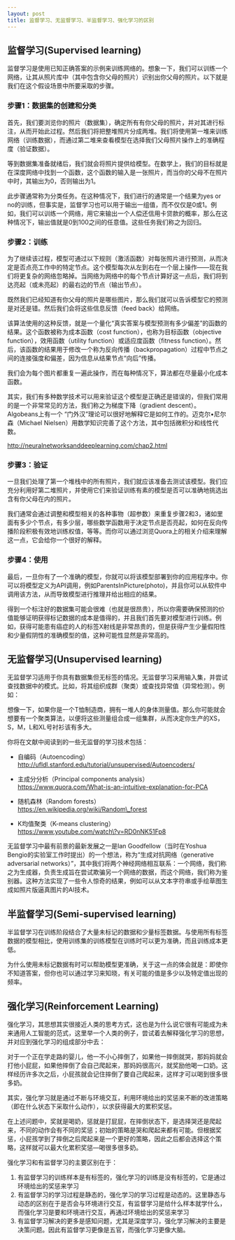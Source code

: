 ```yaml
---
layout: post
title: 监督学习、无监督学习、半监督学习、强化学习的区别
---
```


## 监督学习\(Supervised learning\)

监督学习是使用已知正确答案的示例来训练网络的。想象一下，我们可以训练一个网络，让其从照片库中（其中包含你父母的照片）识别出你父母的照片。以下就是我们在这个假设场景中所要采取的步骤。

### 步骤1：数据集的创建和分类

首先，我们要浏览你的照片（数据集），确定所有有你父母的照片，并对其进行标注，从而开始此过程。然后我们将把整堆照片分成两堆。我们将使用第一堆来训练网络（训练数据），而通过第二堆来查看模型在选择我们父母照片操作上的准确程度（验证数据）。

等到数据集准备就绪后，我们就会将照片提供给模型。在数学上，我们的目标就是在深度网络中找到一个函数，这个函数的输入是一张照片，而当你的父母不在照片中时，其输出为0，否则输出为1。

此步骤通常称为分类任务。在这种情况下，我们进行的通常是一个结果为yes or no的训练，但事实是，监督学习也可以用于输出一组值，而不仅仅是0或1。例如，我们可以训练一个网络，用它来输出一个人偿还信用卡贷款的概率，那么在这种情况下，输出值就是0到100之间的任意值。这些任务我们称之为回归。

<!--more-->

### 步骤2：训练

为了继续该过程，模型可通过以下规则（激活函数）对每张照片进行预测，从而决定是否点亮工作中的特定节点。这个模型每次从左到右在一个层上操作——现在我们将更复杂的网络忽略掉。当网络为网络中的每个节点计算好这一点后，我们将到达亮起（或未亮起）的最右边的节点（输出节点）。

既然我们已经知道有你父母的照片是哪些图片，那么我们就可以告诉模型它的预测是对还是错。然后我们会将这些信息反馈（feed back）给网络。

该算法使用的这种反馈，就是一个量化“真实答案与模型预测有多少偏差”的函数的结果。这个函数被称为成本函数（cost function），也称为目标函数（objective function），效用函数（utility function）或适应度函数（fitness function）。然后，该函数的结果用于修改一个称为反向传播（backpropagation）过程中节点之间的连接强度和偏差，因为信息从结果节点“向后”传播。

我们会为每个图片都重复一遍此操作，而在每种情况下，算法都在尽量最小化成本函数。

其实，我们有多种数学技术可以用来验证这个模型是正确还是错误的，但我们常用的是一个非常常见的方法，我们称之为梯度下降（gradient descent）。Algobeans上有一个 “门外汉”理论可以很好地解释它是如何工作的。迈克尔•尼尔森（Michael Nielsen）用数学知识完善了这个方法，其中包括微积分和线性代数。

http://neuralnetworksanddeeplearning.com/chap2.html

### 步骤3：验证

一旦我们处理了第一个堆栈中的所有照片，我们就应该准备去测试该模型。我们应充分利用好第二堆照片，并使用它们来验证训练有素的模型是否可以准确地挑选出含有你父母在内的照片。

我们通常会通过调整和模型相关的各种事物（超参数）来重复步骤2和3，诸如里面有多少个节点，有多少层，哪些数学函数用于决定节点是否亮起，如何在反向传播阶段积极有效地训练权值，等等。而你可以通过浏览Quora上的相关介绍来理解这一点，它会给你一个很好的解释。

### 步骤4：使用

最后，一旦你有了一个准确的模型，你就可以将该模型部署到你的应用程序中。你可以将模型定义为API调用，例如ParentsInPicture\(photo\)，并且你可以从软件中调用该方法，从而导致模型进行推理并给出相应的结果。

得到一个标注好的数据集可能会很难（也就是很昂贵），所以你需要确保预测的价值能够证明获得标记数据的成本是值得的，并且我们首先要对模型进行训练。例如，获得可能患有癌症的人的标签X射线是非常昂贵的，但是获得产生少量假阳性和少量假阴性的准确模型的值，这种可能性显然是非常高的。

## 无监督学习\(Unsupervised learning\)

无监督学习适用于你具有数据集但无标签的情况。无监督学习采用输入集，并尝试查找数据中的模式。比如，将其组织成群（聚类）或查找异常值（异常检测）。例如：

想像一下，如果你是一个T恤制造商，拥有一堆人的身体测量值。那么你可能就会想要有一个聚类算法，以便将这些测量组合成一组集群，从而决定你生产的XS，S，M，L和XL号衬衫该有多大。

你将在文献中阅读到的一些无监督的学习技术包括：

* 自编码（Autoencoding）  
  http://ufldl.stanford.edu/tutorial/unsupervised/Autoencoders/
* 主成分分析（Principal components analysis）  
  https://www.quora.com/What-is-an-intuitive-explanation-for-PCA

* 随机森林（Random forests）  
  https://en.wikipedia.org/wiki/Random\_forest

* K均值聚类（K-means clustering）  
  https://www.youtube.com/watch\?v=RD0nNK51Fp8

无监督学习中最有前景的最新发展之一是Ian Goodfellow（当时在Yoshua Bengio的实验室工作时提出）的一个想法，称为“生成对抗网络（generative adversarial networks）”，其中我们将两个神经网络相互联系：一个网络，我们称之为生成器，负责生成旨在尝试欺骗另一个网络的数据，而这个网络，我们称为鉴别器。这种方法实现了一些令人惊奇的结果，例如可以从文本字符串或手绘草图生成如照片版逼真图片的AI技术。

## 半监督学习\(Semi-supervised learning\)

半监督学习在训练阶段结合了大量未标记的数据和少量标签数据。与使用所有标签数据的模型相比，使用训练集的训练模型在训练时可以更为准确，而且训练成本更低。

为什么使用未标记数据有时可以帮助模型更准确，关于这一点的体会就是：即使你不知道答案，但你也可以通过学习来知晓，有关可能的值是多少以及特定值出现的频率。

## 强化学习\(Reinforcement Learning\)

强化学习，其思想其实很接近人类的思考方式，这也是为什么说它很有可能成为未来通用人工智能的范式，这里举一个人类的例子，尝试着去解释强化学习的思想，并对应到强化学习的组成部分中去：

对于一个正在学走路的婴儿，他一不小心摔倒了，如果他一摔倒就哭，那妈妈就会打他小屁屁，如果他摔倒了会自己爬起来，那妈妈很高兴，就奖励他喝一口奶。这样经历许多次之后，小屁孩就会记住摔倒了要自己爬起来，这样才可以喝到很多很多奶。

其实，强化学习就是通过不断与环境交互，利用环境给出的奖惩来不断的改进策略（即在什么状态下采取什么动作），以求获得最大的累积奖惩。

在上述问题中，奖就是喝奶，惩就是打屁屁，在摔倒状态下，是选择哭还是爬起来，不同的动作会有不同的奖惩；初始的策略是哭和爬起来都有可能。但根据奖惩，小屁孩学到了摔倒之后爬起来是一个更好的策略，因此之后都会选择这个策略，这样就可以最大化累积奖惩—喝很多很多奶。

强化学习和有监督学习的主要区别在于：  
1. 有监督学习的训练样本是有标签的，强化学习的训练是没有标签的，它是通过环境给出的奖惩来学习  
2. 有监督学习的学习过程是静态的，强化学习的学习过程是动态的。这里静态与动态的区别在于是否会与环境进行交互，有监督学习是给什么样本就学什么，而强化学习是要和环境进行交互，再通过环境给出的奖惩来学习  
3. 有监督学习解决的更多是感知问题，尤其是深度学习，强化学习解决的主要是决策问题。因此有监督学习更像是五官，而强化学习更像大脑。